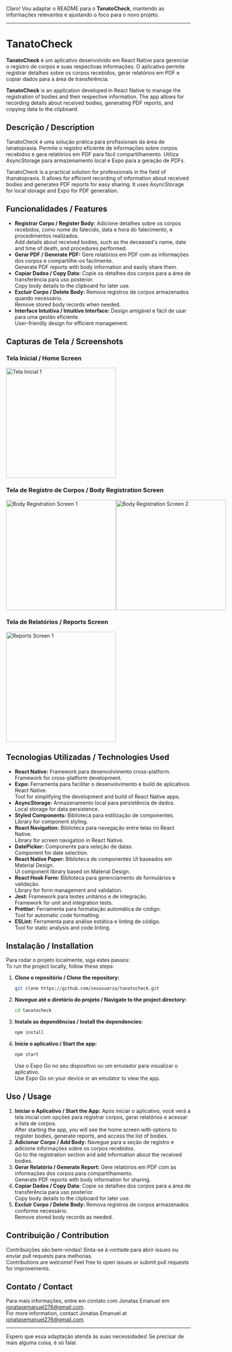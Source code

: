 Claro! Vou adaptar o README para o **TanatoCheck**, mantendo as informações relevantes e ajustando o foco para o novo projeto.

---

# TanatoCheck

**TanatoCheck** é um aplicativo desenvolvido em React Native para gerenciar o registro de corpos e suas respectivas informações. O aplicativo permite registrar detalhes sobre os corpos recebidos, gerar relatórios em PDF e copiar dados para a área de transferência.

**TanatoCheck** is an application developed in React Native to manage the registration of bodies and their respective information. The app allows for recording details about received bodies, generating PDF reports, and copying data to the clipboard.

## Descrição / Description

TanatoCheck é uma solução prática para profissionais da área de tanatopraxia. Permite o registro eficiente de informações sobre corpos recebidos e gera relatórios em PDF para fácil compartilhamento. Utiliza AsyncStorage para armazenamento local e Expo para a geração de PDFs.

TanatoCheck is a practical solution for professionals in the field of thanatopraxis. It allows for efficient recording of information about received bodies and generates PDF reports for easy sharing. It uses AsyncStorage for local storage and Expo for PDF generation.

## Funcionalidades / Features

- **Registrar Corpo / Register Body:** Adicione detalhes sobre os corpos recebidos, como nome do falecido, data e hora do falecimento, e procedimentos realizados.  
  Add details about received bodies, such as the deceased's name, date and time of death, and procedures performed.
- **Gerar PDF / Generate PDF:** Gere relatórios em PDF com as informações dos corpos e compartilhe-os facilmente.  
  Generate PDF reports with body information and easily share them.
- **Copiar Dados / Copy Data:** Copie os detalhes dos corpos para a área de transferência para uso posterior.  
  Copy body details to the clipboard for later use.
- **Excluir Corpo / Delete Body:** Remova registros de corpos armazenados quando necessário.  
  Remove stored body records when needed.
- **Interface Intuitiva / Intuitive Interface:** Design amigável e fácil de usar para uma gestão eficiente.  
  User-friendly design for efficient management.

## Capturas de Tela / Screenshots

### Tela Inicial / Home Screen

<div style="display: flex; flex-direction: row;">
  <img src="https://github.com/Jonemanuel/TanatoCheck/blob/main/assets/readme/Tela1.jpeg" alt="Tela Inicial 1" width="300"/>
  
</div>

### Tela de Registro de Corpos / Body Registration Screen

<div style="display: flex; flex-direction: row;">
  <img src="https://github.com/Jonemanuel/TanatoCheck/blob/main/assets/readme/tela2.jpeg" alt="Body Registration Screen 1" width="300"/>
  <img src="https://github.com/Jonemanuel/TanatoCheck/blob/main/assets/readme/WhatsApp Image 2024-09-19 at 15.02.18 (2).jpeg" alt="Body Registration Screen 2" width="300"/>
</div>

### Tela de Relatórios / Reports Screen

<div style="display: flex; flex-direction: row;">
  <img src="https://github.com/Jonemanuel/TanatoCheck/blob/main/assets/readme/telafinal.jpeg" alt="Reports Screen 1" width="300"/>

</div>



## Tecnologias Utilizadas / Technologies Used

- **React Native:** Framework para desenvolvimento cross-platform.  
  Framework for cross-platform development.
- **Expo:** Ferramenta para facilitar o desenvolvimento e build de aplicativos React Native.  
  Tool for simplifying the development and build of React Native apps.
- **AsyncStorage:** Armazenamento local para persistência de dados.  
  Local storage for data persistence.
- **Styled Components:** Biblioteca para estilização de componentes.  
  Library for component styling.
- **React Navigation:** Biblioteca para navegação entre telas no React Native.  
  Library for screen navigation in React Native.
- **DatePicker:** Componente para seleção de datas.  
  Component for date selection.
- **React Native Paper:** Biblioteca de componentes UI baseados em Material Design.  
  UI component library based on Material Design.
- **React Hook Form:** Biblioteca para gerenciamento de formulários e validação.  
  Library for form management and validation.
- **Jest:** Framework para testes unitários e de integração.  
  Framework for unit and integration tests.
- **Prettier:** Ferramenta para formatação automática de código.  
  Tool for automatic code formatting.
- **ESLint:** Ferramenta para análise estática e linting de código.  
  Tool for static analysis and code linting.

## Instalação / Installation

Para rodar o projeto localmente, siga estes passos:  
To run the project locally, follow these steps:

1. **Clone o repositório / Clone the repository:**
    ```bash
    git clone https://github.com/seuusuario/tanatocheck.git
    ```
2. **Navegue até o diretório do projeto / Navigate to the project directory:**
    ```bash
    cd tanatocheck
    ```
3. **Instale as dependências / Install the dependencies:**
    ```bash
    npm install
    ```
4. **Inicie o aplicativo / Start the app:**
    ```bash
    npm start
    ```
   Use o Expo Go no seu dispositivo ou um emulador para visualizar o aplicativo.  
   Use Expo Go on your device or an emulator to view the app.

## Uso / Usage

1. **Iniciar o Aplicativo / Start the App:** Após iniciar o aplicativo, você verá a tela inicial com opções para registrar corpos, gerar relatórios e acessar a lista de corpos.  
   After starting the app, you will see the home screen with options to register bodies, generate reports, and access the list of bodies.
2. **Adicionar Corpo / Add Body:** Navegue para a seção de registro e adicione informações sobre os corpos recebidos.  
   Go to the registration section and add information about the received bodies.
3. **Gerar Relatório / Generate Report:** Gere relatórios em PDF com as informações dos corpos para compartilhamento.  
   Generate PDF reports with body information for sharing.
4. **Copiar Dados / Copy Data:** Copie os detalhes dos corpos para a área de transferência para uso posterior.  
   Copy body details to the clipboard for later use.
5. **Excluir Corpo / Delete Body:** Remova registros de corpos armazenados conforme necessário.  
   Remove stored body records as needed.

## Contribuição / Contribution

Contribuições são bem-vindas! Sinta-se à vontade para abrir issues ou enviar pull requests para melhorias.  
Contributions are welcome! Feel free to open issues or submit pull requests for improvements.

## Contato / Contact

Para mais informações, entre em contato com Jonatas Emanuel em [jonatasemanuel276@gmail.com](mailto:jonatasemanuel276@gmail.com).  
For more information, contact Jonatas Emanuel at [jonatasemanuel276@gmail.com](mailto:jonatasemanuel276@gmail.com).

---

Espero que essa adaptação atenda às suas necessidades! Se precisar de mais alguma coisa, é só falar.

